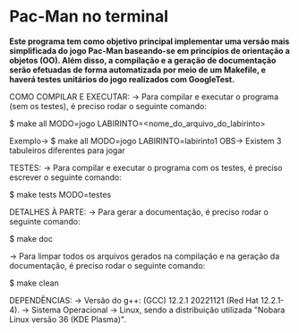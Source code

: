 # Pac-Man no terminal

<p> <b> Este programa tem como objetivo principal implementar uma versão mais simplificada do jogo Pac-Man baseando-se
em princípios de orientação a objetos (OO). Além disso, a compilação e a geração de documentação serão efetuadas
de forma automatizada por meio de um Makefile, e haverá testes unitários do jogo realizados com GoogleTest. </b> </p>


COMO COMPILAR E EXECUTAR:
-> Para compilar e executar o programa (sem os testes), é preciso rodar o seguinte comando:

$ make all MODO=jogo LABIRINTO=<nome_do_arquivo_do_labirinto> 

Exemplo-> $ make all MODO=jogo LABIRINTO=labirinto1
OBS-> Existem 3 tabuleiros diferentes para jogar



TESTES:
-> Para compilar e executar o programa com os testes, é preciso escrever o seguinte comando:

$ make tests MODO=testes 



DETALHES À PARTE: 
-> Para gerar a documentação, é preciso rodar o seguinte comando:

$ make doc 

-> Para limpar todos os arquivos gerados na compilação e na geração da documentação, é 
preciso rodar o seguinte comando:

$ make clean



DEPENDÊNCIAS:
-> Versão do g++: (GCC) 12.2.1 20221121 (Red Hat 12.2.1-4).
-> Sistema Operacional -> Linux, sendo a distribuição utilizada "Nobara Linux versão 36 (KDE Plasma)".


